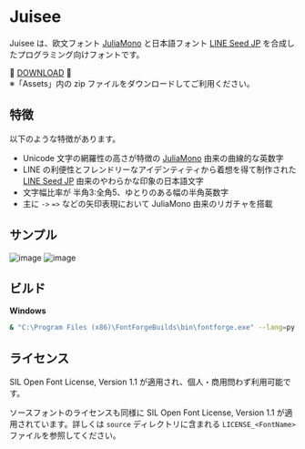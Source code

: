 # Juisee

Juisee は、欧文フォント [JuliaMono](https://juliamono.netlify.app) と日本語フォント [LINE Seed JP](https://seed.line.me/index_jp.html) を合成したプログラミング向けフォントです。

🥤 [DOWNLOAD](https://github.com/yuru7/juisee/releases) 🥤  
※「Assets」内の zip ファイルをダウンロードしてご利用ください。

## 特徴

以下のような特徴があります。

- Unicode 文字の網羅性の高さが特徴の [JuliaMono](https://juliamono.netlify.app) 由来の曲線的な英数字
- LINE の利便性とフレンドリーなアイデンティティから着想を得て制作された [LINE Seed JP](https://seed.line.me/index_jp.html) 由来のやわらかな印象の日本語文字
- 文字幅比率が 半角3:全角5、ゆとりのある幅の半角英数字
- 主に `->` `=>` などの矢印表現において JuliaMono 由来のリガチャを搭載

## サンプル

![image](https://github.com/yuru7/juisee/assets/13458509/68354be6-8fbf-4fb3-a8db-db43e24f83d3)
![image](https://github.com/yuru7/juisee/assets/13458509/6515d3c9-4141-4206-9ab3-ec8f2d8ab449)

## ビルド

**Windows**

```sh
& "C:\Program Files (x86)\FontForgeBuilds\bin\fontforge.exe" --lang=py -script .\fontforge_script.py && Get-ChildItem .\build\fontforge_Juisee*.ttf | % { python3 -m ttfautohint --dehint $_.FullName $_.FullName } && python3 fonttools_script.py
```

## ライセンス

SIL Open Font License, Version 1.1 が適用され、個人・商用問わず利用可能です。

ソースフォントのライセンスも同様に SIL Open Font License, Version 1.1 が適用されています。詳しくは `source` ディレクトリに含まれる `LICENSE_<FontName>` ファイルを参照してください。
